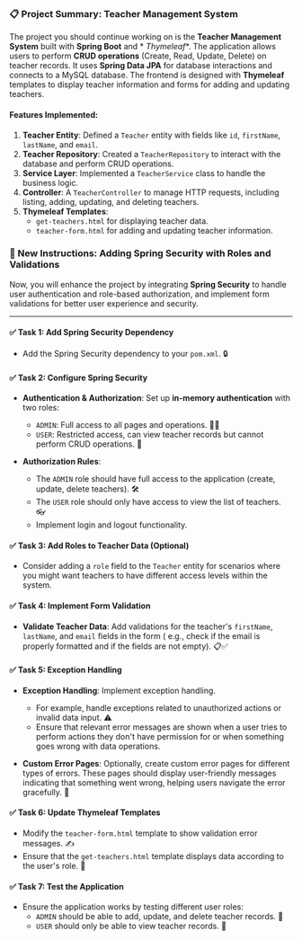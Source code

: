 ### 📋 Project Summary: Teacher Management System

The project you should continue working on is the **Teacher Management System** built with **Spring Boot** and *
*Thymeleaf**. The application allows users to perform **CRUD operations** (Create, Read, Update, Delete) on teacher
records. It uses **Spring Data JPA** for database interactions and connects to a MySQL database. The frontend is
designed with **Thymeleaf** templates to display teacher information and forms for adding and updating teachers.

#### Features Implemented:

1. **Teacher Entity**: Defined a `Teacher` entity with fields like `id`, `firstName`, `lastName`, and `email`.
2. **Teacher Repository**: Created a `TeacherRepository` to interact with the database and perform CRUD operations.
3. **Service Layer**: Implemented a `TeacherService` class to handle the business logic.
4. **Controller**: A `TeacherController` to manage HTTP requests, including listing, adding, updating, and deleting
   teachers.
5. **Thymeleaf Templates**:
    - `get-teachers.html` for displaying teacher data.
    - `teacher-form.html` for adding and updating teacher information.

### 🔐 New Instructions: Adding Spring Security with Roles and Validations

Now, you will enhance the project by integrating **Spring Security** to handle user authentication and role-based
authorization, and implement form validations for better user experience and security.

---

#### ✅ Task 1: **Add Spring Security Dependency**

- Add the Spring Security dependency to your `pom.xml`. 🔒

#### ✅ Task 2: **Configure Spring Security**

- **Authentication & Authorization**: Set up **in-memory authentication** with two roles:
    - `ADMIN`: Full access to all pages and operations. 👨‍💻
    - `USER`: Restricted access, can view teacher records but cannot perform CRUD operations. 👀

- **Authorization Rules**:
    - The `ADMIN` role should have full access to the application (create, update, delete teachers). 🛠️
    - The `USER` role should only have access to view the list of teachers. 👓
    - Implement login and logout functionality.

#### ✅ Task 3: **Add Roles to Teacher Data (Optional)**

- Consider adding a `role` field to the `Teacher` entity for scenarios where you might want teachers to have different
  access levels within the system.

#### ✅ Task 4: **Implement Form Validation**

- **Validate Teacher Data**: Add validations for the teacher's `firstName`, `lastName`, and `email` fields in the form (
  e.g., check if the email is properly formatted and if the fields are not empty). 📋✅

#### ✅ Task 5: **Exception Handling**

- **Exception Handling**: Implement exception handling.
    - For example, handle exceptions related to unauthorized actions or invalid data input. ⚠️
    - Ensure that relevant error messages are shown when a user tries to perform actions they don't have permission for
      or when something goes wrong with data operations.

- **Custom Error Pages**: Optionally, create custom error pages for different types of errors. These pages should
  display user-friendly messages indicating that something went wrong, helping users navigate the error gracefully. 🚫

#### ✅ Task 6: **Update Thymeleaf Templates**

- Modify the `teacher-form.html` template to show validation error messages. ✍️
- Ensure that the `get-teachers.html` template displays data according to the user's role. 🔑

#### ✅ Task 7: **Test the Application**

- Ensure the application works by testing different user roles:
    - `ADMIN` should be able to add, update, and delete teacher records. 🔧
    - `USER` should only be able to view teacher records. 👀

